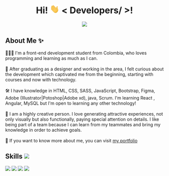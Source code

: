 
<h1 align="center">Hi! 
  <img src="https://raw.githubusercontent.com/ABSphreak/ABSphreak/master/gifs/Hi.gif" width="30px"> < Developers/ >!
</h1>

<p align="center">
  <a href="https://github.com/DenverCoder1/readme-typing-svg">
    <img src="https://readme-typing-svg.herokuapp.com?font=Time+New+Roman&color=cyan&size=25&center=true&vCenter=true&width=600&height=100&lines=I'am+Carolina+Uribe+Botero..&hearts;++;Designer|Front-End+Developer;Software+development+student..<3">
  </a>
</p>
  
<h2> About Me ✨ </h2>

🙋🏼‍♀️  I'm a front-end development student from Colombia, who loves programming and learning as much as I can. <br>  
🚀  After graduating as a designer and working in the area, I felt curious about the development which captivated me from the beginning, starting with courses and now with technology.<br>    
🛠  I have knowledge in HTML, CSS, SASS, JavaScript, Bootstrap, Figma, Adobe (Illustrator|Potoshop|Adobe xd), java, Scrum. I'm learning React , Angular, MySQL but I'm open to learning any other technology! <br>    
🎨  I am a highly creative person. I love generating attractive experiences, not only visually but also functionally, paying special attention on details. I like being part of a team because I can learn from my teammates and bring my knowledge in order to achieve goals.<br>  
💼 If you want to know more about me, you can visit <a href="https://portafolio-carolina-uribe-botero.netlify.app/"> my portfolio </a>
  
<h2> Skills <img src = "https://media2.giphy.com/media/QssGEmpkyEOhBCb7e1/giphy.gif?cid=ecf05e47a0n3gi1bfqntqmob8g9aid1oyj2wr3ds3mg700bl&rid=giphy.gif" width = 32px> </h2>
  
<div> 
  <img src="https://cdn-icons-png.flaticon.com/512/1051/1051277.png"  width="50px"> 
  <img src="https://cdn-icons-png.flaticon.com/512/732/732190.png"  width="50px">
  <img src="https://cdn-icons-png.flaticon.com/512/5968/5968292.png"  width="50px">
  <img src="https://sass-lang.com/assets/img/logos/logo-b6e1ef6e.svg"  width="50px">
</div>





